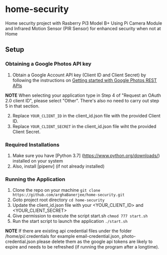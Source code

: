 # home-security
Home security project with Rasberry Pi3 Model B+
Using Pi Camera Module and Infrared Motion Sensor (PIR Sensor) for enhanced security when not at Home 

## Setup

### Obtaining a Google Photos API key

1. Obtain a Google Account API key (Client ID and Client Secret) by following the instructions on [Getting started with Google Photos REST APIs](https://developers.google.com/photos/library/guides/get-started)

**NOTE** When selecting your application type in Step 4 of "Request an OAuth 2.0 client ID", please select "Other". There's also no need to carry out step 5 in that section.

2. Replace `YOUR_CLIENT_ID` in the client_id.json file with the provided Client ID.
3. Replace `YOUR_CLIENT_SECRET` in the client_id.json file wiht the provided Client Secret.

### Required Installations

1. Make sure you have [Python 3.7] (https://www.python.org/downloads/) installed on your system
2. Also, install [pipenv] (if not already installed)

### Running the Application
1. Clone the repo on your machine `git clone https://github.com/arghaBanerjee/home-security.git`
2. Goto project root directory `cd home-security`
3. Update the client_id.json file with your <YOUR_CLIENT_ID> and <YOUR_CLIENT_SECRET>
4. Give permission to execute the script start.sh `chmod 777 start.sh`
5. Run the start script to launch the application `./start.sh`

**NOTE**
If there are existing api credential files under the folder /home/pi/.credentials for example email-credential.json, photo-credential.json please delete them as the google api tokens are likely to expire and needs to be refreshed (if running the program after a longtime).
